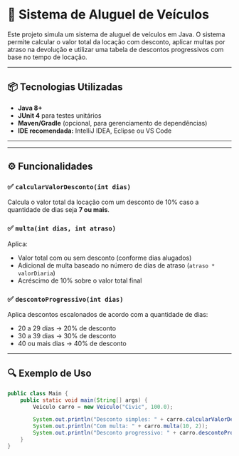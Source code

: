 # 🚗 Sistema de Aluguel de Veículos

Este projeto simula um sistema de aluguel de veículos em Java. O sistema permite calcular o valor total da locação com desconto, aplicar multas por atraso na devolução e utilizar uma tabela de descontos progressivos com base no tempo de locação.

---

## 📦 Tecnologias Utilizadas

- **Java 8+**
- **JUnit 4** para testes unitários
- **Maven/Gradle** (opcional, para gerenciamento de dependências)
- **IDE recomendada:** IntelliJ IDEA, Eclipse ou VS Code

---


---

## ⚙️ Funcionalidades

### ✅ `calcularValorDesconto(int dias)`
Calcula o valor total da locação com um desconto de 10% caso a quantidade de dias seja **7 ou mais**.

### ✅ `multa(int dias, int atraso)`
Aplica:
- Valor total com ou sem desconto (conforme dias alugados)
- Adicional de multa baseado no número de dias de atraso (`atraso * valorDiaria`)
- Acréscimo de 10% sobre o valor total final

### ✅ `descontoProgressivo(int dias)`
Aplica descontos escalonados de acordo com a quantidade de dias:
- 20 a 29 dias → 20% de desconto
- 30 a 39 dias → 30% de desconto
- 40 ou mais dias → 40% de desconto

---

## 🔍 Exemplo de Uso

```java
public class Main {
    public static void main(String[] args) {
        Veiculo carro = new Veiculo("Civic", 100.0);

        System.out.println("Desconto simples: " + carro.calcularValorDesconto(10));       // 900.0
        System.out.println("Com multa: " + carro.multa(10, 2));                            // valor com atraso + 10%
        System.out.println("Desconto progressivo: " + carro.descontoProgressivo(35));      // 2450.0 (30% desconto)
    }
}
